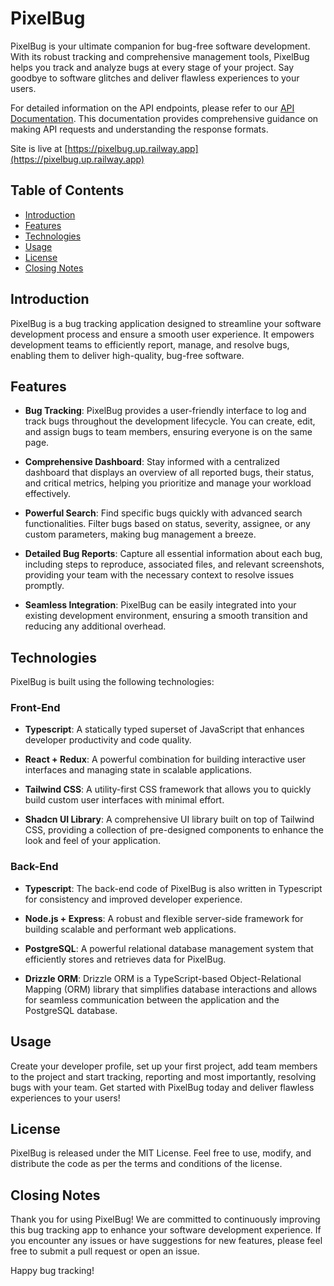 # PixelBug

PixelBug is your ultimate companion for bug-free software development. With its robust tracking and comprehensive management tools, PixelBug helps you track and analyze bugs at every stage of your project. Say goodbye to software glitches and deliver flawless experiences to your users.

For detailed information on the API endpoints, please refer to our [API Documentation](https://margusliinev.github.io/pixelbug/). This documentation provides comprehensive guidance on making API requests and understanding the response formats.

Site is live at [https://pixelbug.up.railway.app](https://pixelbug.up.railway.app)

## Table of Contents

- [Introduction](#introduction)
- [Features](#features)
- [Technologies](#technologies)
- [Usage](#usage)
- [License](#license)
- [Closing Notes](#closing-notes)

## Introduction

PixelBug is a bug tracking application designed to streamline your software development process and ensure a smooth user experience. It empowers development teams to efficiently report, manage, and resolve bugs, enabling them to deliver high-quality, bug-free software.

## Features

- **Bug Tracking**: PixelBug provides a user-friendly interface to log and track bugs throughout the development lifecycle. You can create, edit, and assign bugs to team members, ensuring everyone is on the same page.

- **Comprehensive Dashboard**: Stay informed with a centralized dashboard that displays an overview of all reported bugs, their status, and critical metrics, helping you prioritize and manage your workload effectively.

- **Powerful Search**: Find specific bugs quickly with advanced search functionalities. Filter bugs based on status, severity, assignee, or any custom parameters, making bug management a breeze.

- **Detailed Bug Reports**: Capture all essential information about each bug, including steps to reproduce, associated files, and relevant screenshots, providing your team with the necessary context to resolve issues promptly.

- **Seamless Integration**: PixelBug can be easily integrated into your existing development environment, ensuring a smooth transition and reducing any additional overhead.

## Technologies

PixelBug is built using the following technologies:

### Front-End

- **Typescript**: A statically typed superset of JavaScript that enhances developer productivity and code quality.
  
- **React + Redux**: A powerful combination for building interactive user interfaces and managing state in scalable applications.

- **Tailwind CSS**: A utility-first CSS framework that allows you to quickly build custom user interfaces with minimal effort.

- **Shadcn UI Library**: A comprehensive UI library built on top of Tailwind CSS, providing a collection of pre-designed components to enhance the look and feel of your application.

### Back-End

- **Typescript**: The back-end code of PixelBug is also written in Typescript for consistency and improved developer experience.

- **Node.js + Express**: A robust and flexible server-side framework for building scalable and performant web applications.

- **PostgreSQL**: A powerful relational database management system that efficiently stores and retrieves data for PixelBug.

- **Drizzle ORM**: Drizzle ORM is a TypeScript-based Object-Relational Mapping (ORM) library that simplifies database interactions and allows for seamless communication between the application and the PostgreSQL database.

## Usage

Create your developer profile, set up your first project, add team members to the project and start tracking, reporting and most importantly, resolving bugs with your team. Get started with PixelBug today and deliver flawless experiences to your users!

## License

PixelBug is released under the MIT License. Feel free to use, modify, and distribute the code as per the terms and conditions of the license.

## Closing Notes

Thank you for using PixelBug! We are committed to continuously improving this bug tracking app to enhance your software development experience. If you encounter any issues or have suggestions for new features, please feel free to submit a pull request or open an issue.

Happy bug tracking!
